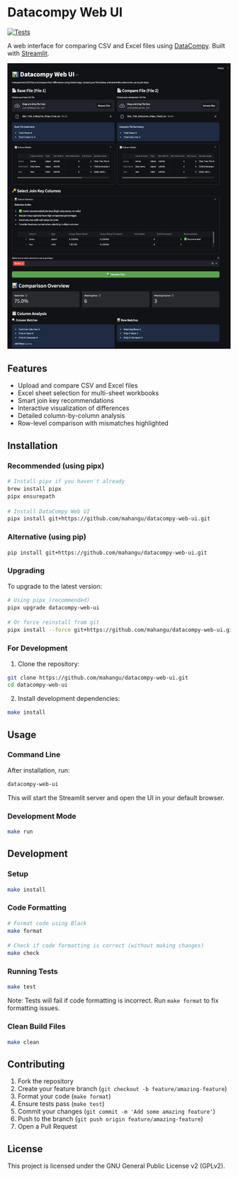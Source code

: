 # Datacompy Web UI

[![Tests](https://github.com/mahangu/datacompy-web-ui/actions/workflows/tests.yml/badge.svg)](https://github.com/mahangu/datacompy-web-ui/actions/workflows/tests.yml)

A web interface for comparing CSV and Excel files using [DataCompy](https://capitalone.github.io/datacompy/). Built with [Streamlit](https://streamlit.io/).

![DataCompy Web UI Screenshot](docs/images/datacompy-web-ui-screenshot.png)

## Features

- Upload and compare CSV and Excel files
- Excel sheet selection for multi-sheet workbooks
- Smart join key recommendations
- Interactive visualization of differences
- Detailed column-by-column analysis
- Row-level comparison with mismatches highlighted

## Installation

### Recommended (using pipx)

```bash
# Install pipx if you haven't already
brew install pipx
pipx ensurepath

# Install DataCompy Web UI
pipx install git+https://github.com/mahangu/datacompy-web-ui.git
```

### Alternative (using pip)

```bash
pip install git+https://github.com/mahangu/datacompy-web-ui.git
```

### Upgrading

To upgrade to the latest version:

```bash
# Using pipx (recommended)
pipx upgrade datacompy-web-ui

# Or force reinstall from git
pipx install --force git+https://github.com/mahangu/datacompy-web-ui.git
```

### For Development

1. Clone the repository:
```bash
git clone https://github.com/mahangu/datacompy-web-ui.git
cd datacompy-web-ui
```

2. Install development dependencies:
```bash
make install
```

## Usage

### Command Line

After installation, run:
```bash
datacompy-web-ui
```

This will start the Streamlit server and open the UI in your default browser.

### Development Mode

```bash
make run
```

## Development

### Setup

```bash
make install
```

### Code Formatting

```bash
# Format code using Black
make format

# Check if code formatting is correct (without making changes)
make check
```

### Running Tests

```bash
make test
```

Note: Tests will fail if code formatting is incorrect. Run `make format` to fix formatting issues.

### Clean Build Files

```bash
make clean
```

## Contributing

1. Fork the repository
2. Create your feature branch (`git checkout -b feature/amazing-feature`)
3. Format your code (`make format`)
4. Ensure tests pass (`make test`)
5. Commit your changes (`git commit -m 'Add some amazing feature'`)
6. Push to the branch (`git push origin feature/amazing-feature`)
7. Open a Pull Request

## License

This project is licensed under the GNU General Public License v2 (GPLv2).
